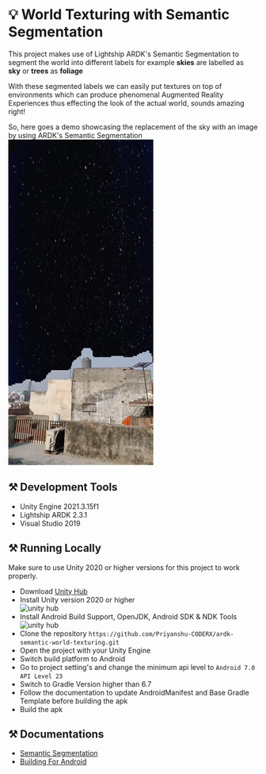 # 💡 World Texturing with Semantic Segmentation
This project makes use of Lightship ARDK's Semantic Segmentation to segment the world into different labels for example <b>skies</b> are labelled as <b>sky</b> or <b>trees</b> as <b>foliage</b>

With these segmented labels we can easily put textures on top of environments which can produce phenomenal Augmented Reality Experiences thus effecting the look of the actual world, sounds amazing right!

So, here goes a demo showcasing the replacement of the sky with an image by using ARDK's Semantic Segmentation
[![Demo Video](./images/demo.png)](https://youtube.com/shorts/OOp28G6RElU)


## ⚒️ Development Tools
* Unity Engine 2021.3.15f1
* Lightship ARDK 2.3.1
* Visual Studio 2019

## ⚒️ Running Locally
Make sure to use Unity 2020 or higher versions for this project to work properly.
* Download [Unity Hub](https://unity3d.com/get-unity/download "Unity Hub")
* Install Unity version 2020 or higher<br>
<img alt="unity hub" width="500px" src="https://i.postimg.cc/tyf4TqW9/ss1.jpg" ></img>
* Install Android Build Support, OpenJDK, Android SDK & NDK Tools
<img alt="unity hub" width="500px" src="https://i.postimg.cc/YCDybnBV/ss2.jpg" ></img>
* Clone the repository `https://github.com/Priyanshu-CODERX/ardk-semantic-world-texturing.git`
* Open the project with your Unity Engine
* Switch build platform to Android
* Go to project setting's and change the minimum api level to `Android 7.0 API Level 23`
* Switch to Gradle Version higher than 6.7
* Follow the documentation to update AndroidManifest and Base Gradle Template before building the apk
* Build the apk

## ⚒️ Documentations
* [Semantic Segmentation](https://lightship.dev/docs/ardk/context_awareness/semantic_segmentation/index.html "Semantic Segmentation")
* [Building For Android](https://lightship.dev/docs/ardk/ardk_fundamentals/building_android.html#doxid-building-android)